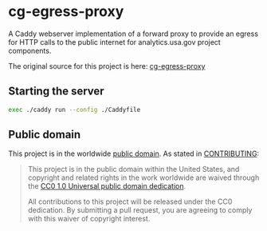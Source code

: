 # cg-egress-proxy

A Caddy webserver implementation of a forward proxy to provide an egress for
HTTP calls to the public internet for analytics.usa.gov project components.

The original source for this project is here: [cg-egress-proxy](https://github.com/GSA-TTS/cg-egress-proxy)

## Starting the server

```bash
exec ./caddy run --config ./Caddyfile
```

## Public domain

This project is in the worldwide [public domain](LICENSE.md). As stated in
[CONTRIBUTING](CONTRIBUTING.md):

> This project is in the public domain within the United States, and copyright
> and related rights in the work worldwide are waived through the
> [CC0 1.0 Universal public domain dedication](https://creativecommons.org/publicdomain/zero/1.0/).
>
> All contributions to this project will be released under the CC0 dedication.
> By submitting a pull request, you are agreeing to comply with this waiver of
> copyright interest.
